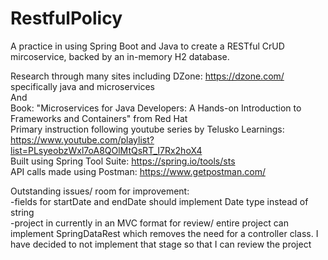 # RestfulPolicy
A practice in using Spring Boot and Java to create a RESTful CrUD mircoservice, backed by an in-memory H2 database.<br>

Research through many sites including DZone: https://dzone.com/ specifically java and microservices<br>
And<br>
Book: "Microservices for Java Developers: A Hands-on Introduction to Frameworks and Containers" from Red Hat<br>
Primary instruction following youtube series by Telusko Learnings: https://www.youtube.com/playlist?list=PLsyeobzWxl7oA8QOlMtQsRT_I7Rx2hoX4<br>
Built using Spring Tool Suite: https://spring.io/tools/sts <br>
API calls made using Postman: https://www.getpostman.com/ <br>

Outstanding issues/ room for improvement:<br>
-fields for startDate and endDate should implement Date type instead of string<br>
-project in currently in an MVC format for review/ entire project can implement SpringDataRest which removes the need for a controller class. I have decided to not implement that stage so that I can review the project

